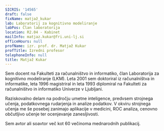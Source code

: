 ```yaml
---
SICRIS: '14565'
draft: false
fixName: matjaž_kukar
lab: Laboratorij za kognitivno modeliranje
labPos: Član laboratorija
location: R2.04 - Kabinet
mailInfo: matjaz.kukar@fri.uni-lj.si
officeHours: null
profName: izr. prof. dr. Matjaž Kukar
profTitle: Izredni profesor
telephoneInfo: null
title: Matjaž Kukar
---
```





Sem docent na Fakulteti za računalništvo in informatiko, član Laboratorija za kognitivno modeliranje (LKM). Leta 2001 sem doktoriral iz računalništva in informatike, leta 1996 magistriral in leta 1993 diplomiral na Fakulteti za računalništvo in informatiko Univerze v Ljubljani.
 


Raziskovalno delam na področju umetne inteligence, predvsem strojnega učenja, podatkovnega rudarjenja in analize podatkov. V okviru strojnega učenja me še posebej zanimajo aplikacije v medicini, ROC analiza, cenovno občutljivo učenje ter ocenjevanje zanesljivosti.
 




Sem avtor ali soavtor več kot 60 večinoma mednarodnih publikacij.